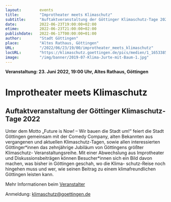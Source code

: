 ```yaml
---
layout:        events
title:         "Improtheater meets Klimaschutz"
subtitle:      "Auftaktveranstaltung der Göttinger Klimaschutz-Tage 2022"
date:          2022-06-23T19:00:00+02:00
etime:         2022-06-23T21:00:00+02:00
publishdate:   2022-06-17T00:00:00+01:00
author:        "Stadt Göttingen"
place:         "Altes Rathaus, Göttingen"
URL:           "/2022/06/23/19/00/improtheater_meets_klimaschutz"
locURL:        "https://klimaschutz.goettingen.de/pics/medien/1_1653385757/GOE_Klimatage_2022_Fly_16S_web.pdf"
image:         "/img/banner/2019-07-Klima-Jurte-mit-Baum-1.jpg"
---
```


**Veranstaltung: 23. Juni 2022, 19:00 Uhr, Altes Rathaus, Göttingen**

Improtheater meets Klimaschutz
===========

Auftaktveranstaltung der Göttinger Klimaschutz-Tage 2022
-----------

Unter dem Motto „Future is Now! – Wir bauen die Stadt
um!“ feiert die Stadt Göttingen gemeinsam mit der Comedy
Company, alten Bekannten aus vergangenen und aktuellen
Klimaschutz-Tagen, sowie allen interessierten Göttinger\*innen
das zehnjährige Jubiläum von Göttingens größter Klimaschutz-
Veranstaltungsreihe. Mit einer Abwechslung aus Improtheater
und Diskussionsbeiträgen können Besucher\*innen sich ein Bild
davon machen, was bisher in Göttingen geschah, wo die Klima-
schutz-Reise noch hingehen muss und wer, wie seinen Beitrag
zu einem klimafreundlichen Göttingen leisten kann.

Mehr Informationen beim [Veranstalter](https://klimaschutz.goettingen.de/pics/medien/1_1653385757/GOE_Klimatage_2022_Fly_16S_web.pdf)

Anmeldung: klimaschutz@goettingen.de
